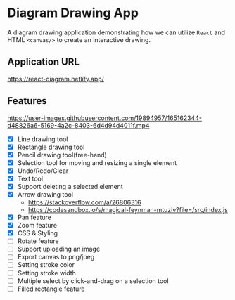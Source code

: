 # Diagram Drawing App

A diagram drawing application demonstrating how we can utilize `React` and HTML `<canvas/>` to create an interactive drawing.

## Application URL

https://react-diagram.netlify.app/

## Features

https://user-images.githubusercontent.com/19894957/165162344-d48826a6-5169-4a2c-8403-6d4d94d4011f.mp4

- [x] Line drawing tool
- [x] Rectangle drawing tool
- [x] Pencil drawing tool(free-hand)
- [x] Selection tool for moving and resizing a single element
- [x] Undo/Redo/Clear
- [x] Text tool
- [x] Support deleting a selected element
- [x] Arrow drawing tool
  - https://stackoverflow.com/a/26806316
  - https://codesandbox.io/s/magical-feynman-mtuziv?file=/src/index.js
- [x] Pan feature
- [x] Zoom feature
- [x] CSS & Styling
- [ ] Rotate feature
- [ ] Support uploading an image
- [ ] Export canvas to png/jpeg
- [ ] Setting stroke color
- [ ] Setting stroke width
- [ ] Multiple select by click-and-drag on a selection tool
- [ ] Filled rectangle feature
